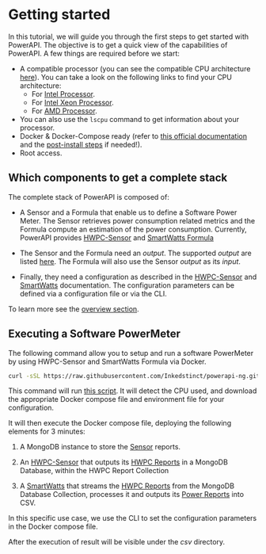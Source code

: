 # Getting started

In this tutorial, we will guide you through the first steps to get started with PowerAPI.
The objective is to get a quick view of the capabilities of PowerAPI.
A few things are required before we start:

- A compatible processor (you can see the compatible CPU architecture [here](reference/sensors/hwpc-sensor.md#)). You can take a look on the following links to find your CPU architecture:  
    * For [Intel Processor](https://en.wikipedia.org/wiki/List_of_Intel_processors).  
    * For [Intel Xeon Processor](https://en.wikipedia.org/wiki/List_of_Intel_Xeon_processors).  
    * For [AMD Processor](https://en.wikipedia.org/wiki/Table_of_AMD_processors).  
- You can also use the `lscpu` command to get information about your processor.
- Docker & Docker-Compose ready (refer to [this official documentation](https://docs.docker.com/engine/install/) and the [post-install steps](https://docs.docker.com/engine/install/linux-postinstall/) if needed!).
- Root access.

## Which components to get a complete stack  


The complete stack of PowerAPI is composed of:

- A Sensor and a Formula that enable us to define a Software Power Meter. The Sensor retrieves power consumption related metrics and the Formula compute an estimation of the power consumption. Currently, PowerAPI provides [HWPC-Sensor](reference/sensors/hwpc-sensor.md) and [SmartWatts Formula](reference/formulas/smartwatts.md)

- The Sensor and the Formula need an *output*. The supported *output* are listed [here](reference/sensors/hwpc-sensor.md/#output). The Formula will also use the Sensor *output* as its *input*.

- Finally, they need a configuration as described in the [HWPC-Sensor](reference/sensors/hwpc-sensor.md#global-parameters) and [SmartWatts](reference/formulas/smartwatts.md#global-parameters) documentation. The configuration parameters can be defined via a configuration file or via the CLI.

To learn more see the [overview section](./reference/overview.md).


## Executing a Software PowerMeter

The following command allow you to setup and run a software PowerMeter by using HWPC-Sensor and SmartWatts Formula via Docker.

```sh
curl -sSL https://raw.githubusercontent.com/Inkedstinct/powerapi-ng.github.io/refs/heads/7_doc/nld_proofread/docs/script/getting_started/curl_version/start.sh | bash
```

This command will run [this script](script/getting_started/curl_version/start.sh). It will detect the CPU used, and download the appropriate Docker compose file and environment file for your configuration.

It will then execute the Docker compose file, deploying the following elements for 3 minutes:

1. A MongoDB instance to store the [Sensor](reference/sensors/hwpc-sensor.md) reports.

2. An [HWPC-Sensor](reference/sensors/hwpc-sensor.md) that outputs its
[HWPC Reports](reference/reports/reports.md#hwpc-reports) in a MongoDB Database,
within the HWPC Report Collection

3. A [SmartWatts](reference/formulas/smartwatts.md) that streams the
[HWPC Reports](reference/reports/reports.md#hwpc-reports) from the MongoDB
Database Collection, processes it and outputs its
[Power Reports](reference/reports/reports.md#power-reports) into CSV.

In this specific use case, we  use the CLI to set the configuration parameters in the Docker compose file.

After the execution of  result will be visible under the *csv* directory.
